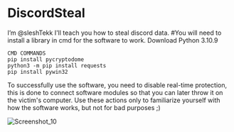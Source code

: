 # DiscordSteal
I’m @sleshTekk I'll teach you how to steal discord data. #You will need to install a library in cmd for the software to work.
Download Python 3.10.9
    

    
    CMD COMMANDS
    pip install pycryptodome
    python3 -m pip install requests
    pip install pywin32    

To successfully use the software, you need to disable real-time protection, this is done to connect software modules so that you can later throw it on the victim's computer.
Use these actions only to familiarize yourself with how the software works, but not for bad purposes ;) 

![Screenshot_10](https://github.com/sleshTekk/DiscordSteal/assets/163595476/4b0f231c-5c7a-4650-9f4a-0354d7a353ab)
